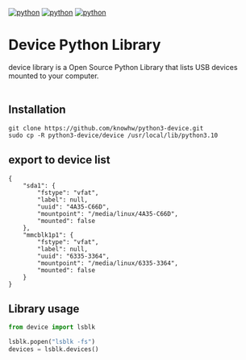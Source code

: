 
[![python](https://img.shields.io/badge/Python-3.10-3776AB.svg?style=flat&logo=python&logoColor=white)](https://www.python.org)
[![python](https://img.shields.io/badge/Python-3.11-3776AB.svg?style=flat&logo=python&logoColor=white)](https://www.python.org)
[![python](https://img.shields.io/badge/Python-3.12-3776AB.svg?style=flat&logo=python&logoColor=white)](https://www.python.org)
<br/>

# Device Python Library
device library is a Open Source Python Library that lists USB devices mounted to your computer.
<br/>
<br/>

## Installation
~~~
git clone https://github.com/knowhw/python3-device.git
sudo cp -R python3-device/device /usr/local/lib/python3.10
~~~


## export to device list
~~~
{
    "sda1": {
        "fstype": "vfat",
        "label": null,
        "uuid": "4A35-C66D",
        "mountpoint": "/media/linux/4A35-C66D",
        "mounted": false
    },
    "mmcblk1p1": {
        "fstype": "vfat",
        "label": null,
        "uuid": "6335-3364",
        "mountpoint": "/media/linux/6335-3364",
        "mounted": false
    }
}
~~~
## Library usage
~~~python
from device import lsblk

lsblk.popen("lsblk -fs")
devices = lsblk.devices()

~~~






